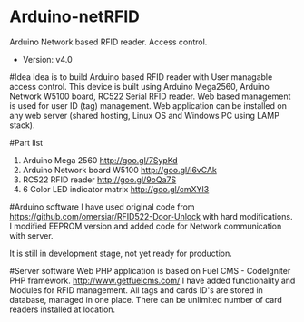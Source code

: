 # Arduino-netRFID
Arduino Network based RFID reader. Access control. 
 - Version: v4.0

#Idea
Idea is to build Arduino based RFID reader with User managable access control.
This device is built using Arduino Mega2560, Arduino Network W5100 board, RC522 Serial RFID reader. 
Web based management is used for user ID (tag) management. Web application can be installed on any web server (shared hosting, Linux OS and Windows PC using LAMP stack).

#Part list
 1. Arduino Mega 2560 http://goo.gl/7SypKd
 2. Arduino Network board W5100 http://goo.gl/l6vCAk
 3. RC522 RFID reader http://goo.gl/9oQa7S
 4. 6 Color LED indicator matrix  http://goo.gl/cmXYI3
 

#Arduino software
I have used original code from https://github.com/omersiar/RFID522-Door-Unlock with hard modifications. 
I modified  EEPROM version and added code for Network communication with server.

It is still in development stage, not yet ready for production. 

#Server software
Web PHP application is based on Fuel CMS - CodeIgniter PHP framework. http://www.getfuelcms.com/
I have added functionality and Modules for RFID management. 
All tags and cards ID's are stored in database, managed in one place. There can be unlimited number of card readers installed at location. 
